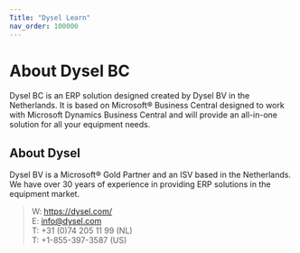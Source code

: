 ```yaml
---
Title: "Dysel Learn"
nav_order: 100000
---
```


# About Dysel BC
Dysel BC is an ERP solution designed created by Dysel BV in the Netherlands. It is based on Microsoft&reg; Business Central designed to work with Microsoft Dynamics Business Central and will provide an all-in-one solution for all your equipment needs.

## About Dysel
Dysel BV is a Microsoft&reg; Gold Partner and an ISV based in the Netherlands. We have over 30 years of experience in providing ERP solutions in the equipment market.

> W: https://dysel.com/  
> E: info@dysel.com  
> T: +31 (0)74 205 11 99 (NL)  
> T: +1-855-397-3587 (US)  
